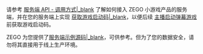 请参考 [服务端 API - 调用方式\|_blank](#17807) 了解如何接入 ZEGO 小游戏产品的服务端，并在您的服务端上实现 [获取游戏启动码\|_blank](!ZegoMiniGameEngine-Get_Activation_Code)，以便后续 <a href="#startCloudGame">主播启动弹幕游戏</a> 前获取游戏启动码。

ZEGO 为您提供了[服务端示例源码\|_blank](!ZegoMiniGameEngine-download)，可供参考。但为了您的数据安全，请勿将其直接用于线上生产环境。





